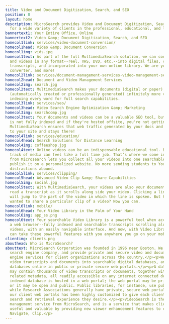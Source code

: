 ```yaml
---
title: Video and Document Digitization, Search, and SEO
position: 8
layout: home
description: MicroSearch provides Video and Document Digitization, Search, and SEO
  for a wide variety of clients in the professional, educational, and labor sectors.
bannertext1: Your Entire Office, Online
bannertext2: Video &amp; Document Digitization, Search, and SEO
homecol1link: services/video-document-conversion/
homecol1head: Video &amp; Document Conversion
homecol1img: vids.jpg
homecol1text: As part of the full MultimediaSearch solution, we can convert your documents
  and videos in any format--reel, VHS, DVD, etc.--into digital files, complete with
  transcripts, and incorporated into your own online library. We are your online video
  converter, and more!
homecol2link: services/document-management-services-video-management-services
homecol2head: Document and Video Management Services
homecol2img: search.jpg
homecol2text: MultimediaSearch makes your documents (digital or paper) and video transcripts
  (automatically created or professionally generated) infinitely more valuable by
  indexing every word for full search capabilities.
homecol3link: services/seo/
homecol3head: Video Search Engine Optimization &amp; Marketing
homecol3img: searchcomp.jpg
homecol3text: Your documents and videos can be a valuable SEO tool, but if their text
  is not fully indexed and if they're hosted offsite, you're not getting that value.
  MultimediaSearch ensures that web traffic generated by your docs and videos comes
  to your site and stays there!
homecol4link: services/education/
homecol4head: Search Solutions for Distance Learning
homecol4img: coffeeshop.jpg
homecol4text: Online videos can be an indispensable educational tool. But keeping
  track of media can feel like a full time job. That’s where we come in. VideoSearch
  from Microsearch lets you collect all your videos into one searchable library and
  publish it on a personalized website. No more sending students to YouTube, where
  distractions abound.
homecol5link: services/clipping/
homecol5head: Advanced Video Clip &amp; Share Capabilities
homecol5img: social.jpg
homecol5text: With MultimediaSearch, your videos are also your documents. You can
  read a transcript as it scrolls along side your video. Clicking a line in the transcript
  will jump to the part of the video in which the line is spoken. But have you ever
  wanted to share a particular clip of a video? Now you can.
homecol6link: mobile/
homecol6head: Your Video Library in the Palm of Your Hand
homecol6img: app_ss.png
homecol6text: Your searchable Video Library is a powerful tool when accessed from
  a web browser--fully indexed and searchable transcripts scrolling alongside your
  videos, with an easily navigable interface. And now, with Video Library Mobile you
  can take these powerful features with you anywhere you go on your mobile device.
clientimg: clients.png
abouthead: Who is MicroSearch?
abouttext: MicroSearch Corporation was founded in 1996 near Boston. We are a boutique
  search engine company, and provide private and secure video and document search
  engine services for client organizations across the country.</p><p>We index client
  video transcripts and documents into searchable digital databases, and host those
  databases online in public or private secure web portals.</p><p>A database portal
  may contain thousands of video transcripts or documents, together with all of the
  related metadata, all readily accessible on any internet connected device.</p><p>Each
  indexed database is hosted in a web portal; the web portal may be private and secure,
  or it may be open and public. Public libraries, for instance, use public web portals,
  while Research Associations generally have private, secure web portals. Each of
  our client web portals has been highly customized to give each client exactly the
  search and retrieval experience they desire.</p><p>VideoSearch is the latest video
  management service from MicroSearch, and is a service that makes client videos more
  useful and valuable by providing new viewer enhancement features to client videos...Find,
  Navigate, Clip.</p>
---
```


